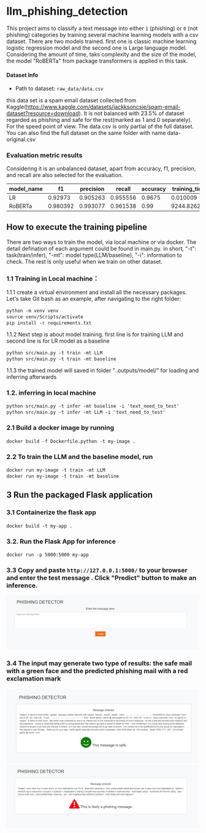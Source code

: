 # llm_phishing_detection

This project aims to classify a text message into either `1` (phishing) or `0` (not phishing) categories by training several machine learning models with a csv dataset. There are two models trained. first one is classic machine learning logistic regression model and the second one is Large language model. Considering the amount of time, taks complexity and the size of the model, the model "RoBERTa" from package transformers is applied in this task.

#### Dataset Info

- Path to dataset: `raw_data/data.csv`

this data set is a spam email dataset collected from Kaggle(https://www.kaggle.com/datasets/jackksoncsie/spam-email-dataset?resource=download). It is not balanced with 23.5% of dataset regarded as phishing and safe for the rest(marked as 1 and 0 separately). 
For the speed point of view. The data.csv is only partial of the full dataset. You can also find the full dataset on the same folder with name data-original.csv


### Evaluation metric results

Considering it is an unbalanced dataset, apart from accuracy, f1, precision, and recall are also selected for the evaluation. 

|  model_name | f1  | precision  |  recall |  accuracy | training_time  |  inference_time |
|---|---|---|---|---|---|---|
| LR	| 0.92973  	| 0.905263  	| 0.955556    | 0.9675      | 0.010009            | 0.0002151|
| RoBERTa| 0.980392       | 0.993077| 0.961538     	| 0.99         | 9244.826228|  55.503542|


## How to execute the training pipeline

There are two ways to train the model, via local machine or via docker. The detail defination of each argument could be found in main.py. in short, "-t": task(train/infer), "-mt": model type(LLM/baseline), "-i": information to check. The rest is only useful when we train on other dataset.

### 1.1 Training in Local machine：
1.1.1 create a virtual environment and install all the necessary packages. Let's take Git bash as an example, after navigating to the right folder: 

```shell
python -m venv venv
source venv/Scripts/activate
pip install -r requirements.txt
```

1.1.2 Next step is about model training. first line is for training LLM and second line is for LR model as a baseline

```shell
python src/main.py -t train -mt LLM
python src/main.py -t train -mt baseline 
```

1.1.3 the trained model will saved in folder "..outputs/model/" for loading and inferring afterwards 


### 1.2. inferring in local machine 

```shell
python src/main.py -t infer -mt baseline -i 'text_need_to_test'
python src/main.py -t infer -mt LLM -i 'text_need_to_test'
```


### 2.1 Build a docker image by running

```shell
docker build -f Dockerfile.python -t my-image .
```

### 2.2 To train the LLM and the baseline model, run

```shell
docker run my-image -t train -mt LLM
docker run my-image -t train -mt baseline
```


## 3 Run the packaged Flask application

### 3.1 Containerize the flask app

```shell
docker build -t my-app .
```

### 3.2. Run the Flask App for inference

```shell
docker run -p 5000:5000 my-app
```

### 3.3 Copy and paste `http://127.0.0.1:5000/` to your browser and enter the test message . Click "Predict" button to make an inference. 

![00](00.png)

### 3.4 The input may generate two type of results: the safe mail with a green face and the predicted phishing mail with a red exclamation mark

![01](01.png)
![02](02.png)
